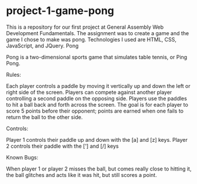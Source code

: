 # project-1-game-pong
This is a repository for our first project at General Assembly Web Development Fundamentals. The assignment was to create a game and the game I chose to make was pong. Technologies I used are HTML, CSS, JavaScript, and JQuery.
Pong 

Pong is a two-dimensional sports game that simulates table tennis, or Ping Pong. 


Rules:

Each player controls a paddle by moving it vertically up and down the left or right side of the screen. Players can compete against another player controlling a second paddle on the opposing side. Players use the paddles to hit a ball back and forth across the screen. The goal is for each player to score 5 points before their opponent; points are earned when one fails to return the ball to the other side.


Controls: 

Player 1 controls their paddle up and down with the [a] and [z] keys.
Player 2 controls their paddle with the ['] and [/] keys

Known Bugs: 

When player 1 or player 2 misses the ball, but comes really close to hitting it, the ball glitches and acts like it was hit, but still scores a point. 
